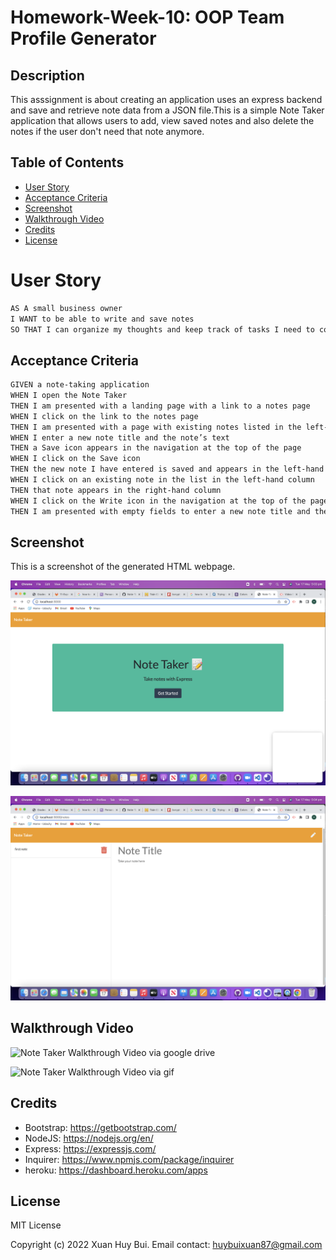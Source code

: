 # Homework-Week-10: OOP Team Profile Generator
## Description

This asssignment is about creating an application uses an express backend and save and retrieve note data from a JSON file.This is a simple Note Taker application that allows users to add, view saved notes and also delete the notes if the user don't need that note anymore.

## Table of Contents

- [User Story](#user-story)
- [Acceptance Criteria](#acceptance-criteria)
- [Screenshot](#screenshot)
- [Walkthrough Video](#walkthrough-video)
- [Credits](#credits)
- [License](#License)

# User Story

```md
AS A small business owner
I WANT to be able to write and save notes
SO THAT I can organize my thoughts and keep track of tasks I need to complete
```

## Acceptance Criteria

```md
GIVEN a note-taking application
WHEN I open the Note Taker
THEN I am presented with a landing page with a link to a notes page
WHEN I click on the link to the notes page
THEN I am presented with a page with existing notes listed in the left-hand column, plus empty fields to enter a new note title and the note’s text in the right-hand column
WHEN I enter a new note title and the note’s text
THEN a Save icon appears in the navigation at the top of the page
WHEN I click on the Save icon
THEN the new note I have entered is saved and appears in the left-hand column with the other existing notes
WHEN I click on an existing note in the list in the left-hand column
THEN that note appears in the right-hand column
WHEN I click on the Write icon in the navigation at the top of the page
THEN I am presented with empty fields to enter a new note title and the note’s text in the right-hand column
```

## Screenshot
This is a screenshot of the generated HTML webpage.

![Note Taker Webpage Screenshot](./public/assets/images/note-taker-homepage.png)

![Note Taker task Screenshot](./public/assets/images/note-taker-save-note.png)

## Walkthrough Video
![Note Taker Walkthrough Video via google drive](https://drive.google.com/file/d/1eq-mFNqFYdKXlb3Y2s9zVIzHqnDnc_Yw/view)

![Note Taker Walkthrough Video via gif](./public/assets/images/proccess.gif)
## Credits
- Bootstrap: https://getbootstrap.com/
- NodeJS: https://nodejs.org/en/
- Express: https://expressjs.com/
- Inquirer: https://www.npmjs.com/package/inquirer
- heroku: https://dashboard.heroku.com/apps

## License

MIT License

Copyright (c) 2022 Xuan Huy Bui.
Email contact: huybuixuan87@gmail.com


    
